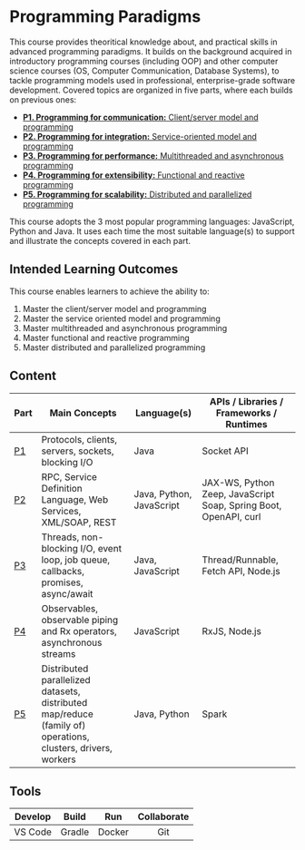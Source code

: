# Programming Paradigms
This course provides theoritical knowledge about, and practical skills in advanced programming paradigms. It builds on the background acquired in introductory programming courses (including OOP) and other computer science courses (OS, Computer Communication, Database Systems), to tackle programming models used in professional, enterprise-grade software development. Covered topics are organized in five parts, where each builds on previous ones:
- [**P1. Programming for communication:** Client/server model and programming](https://github.com/oiraqi/paradigms/tree/main/P1-Communication)
- [**P2. Programming for integration:** Service-oriented model and programming](https://github.com/oiraqi/paradigms/tree/main/P2-Integration)
- [**P3. Programming for performance:** Multithreaded and asynchronous programming](https://github.com/oiraqi/paradigms/tree/main/P3-Performance)
- [**P4. Programming for extensibility:** Functional and reactive programming](https://github.com/oiraqi/paradigms/tree/main/P4-Extensibility)
- [**P5. Programming for scalability:** Distributed and parallelized programming](https://github.com/oiraqi/paradigms/tree/main/P5-Scalability)

This course adopts the 3 most popular programming languages: JavaScript, Python and Java. It uses each time the most suitable language(s) to support and illustrate the concepts covered in each part.

## Intended Learning Outcomes
This course enables learners to achieve the ability to:
1. Master the client/server model and programming
2. Master the service oriented model and programming
3. Master multithreaded and asynchronous programming
4. Master functional and reactive programming
5. Master distributed and parallelized programming

## Content
Part | Main Concepts | Language(s) | APIs / Libraries / Frameworks / Runtimes |
| --- | --- | --- | --- |
| [P1](https://github.com/oiraqi/paradigms/tree/main/P1-Communication) | Protocols, clients, servers, sockets, blocking I/O | Java | Socket API |
| [P2](https://github.com/oiraqi/paradigms/tree/main/P2-Integration) | RPC, Service Definition Language, Web Services, XML/SOAP, REST | Java, Python, JavaScript | JAX-WS, Python Zeep, JavaScript Soap, Spring Boot, OpenAPI, curl |
| [P3](https://github.com/oiraqi/paradigms/tree/main/P3-Performance) | Threads, non-blocking I/O, event loop, job queue, callbacks, promises, async/await | Java, JavaScript |Thread/Runnable, Fetch API, Node.js |
| [P4](https://github.com/oiraqi/paradigms/tree/main/P4-Extensibility) | Observables, observable piping and Rx operators, asynchronous streams | JavaScript | RxJS, Node.js |
| [P5](https://github.com/oiraqi/paradigms/tree/main/P5-Scalability) | Distributed parallelized datasets, distributed map/reduce (family of) operations, clusters, drivers, workers | Java, Python | Spark |

## Tools
Develop | Build | Run | Collaborate |
| :---: | :---: | :---: | :---: |
| VS Code | Gradle | Docker | Git |
